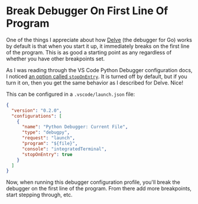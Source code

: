 # Break Debugger On First Line Of Program

One of the things I appreciate about how
[Delve](https://github.com/go-delve/delve) (the debugger for Go) works by
default is that when you start it up, it immediately breaks on the first line
of the program. This is as good a starting point as any regardless of whether
you have other breakpoints set.

As I was reading through the VS Code Python Debugger configuration docs, I
noticed [an option called
`stopOnEntry`](https://code.visualstudio.com/docs/python/debugging#_stoponentry).
It is turned off by default, but if you turn it on, then you get the same
behavior as I described for Delve. Nice!

This can be configured in a `.vscode/launch.json` file:

```json
{
  "version": "0.2.0",
  "configurations": [
    {
      "name": "Python Debugger: Current File",
      "type": "debugpy",
      "request": "launch",
      "program": "${file}",
      "console": "integratedTerminal",
      "stopOnEntry": true
    }
  ]
}
```

Now, when running this debugger configuration profile, you'll break the
debugger on the first line of the program. From there add more breakpoints,
start stepping through, etc.
